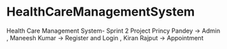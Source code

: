 # HealthCareManagementSystem
Health Care Management System- Sprint 2 Project
Princy Pandey -> Admin ,
Maneesh Kumar -> Register and Login ,
Kiran Rajput -> Appointment
